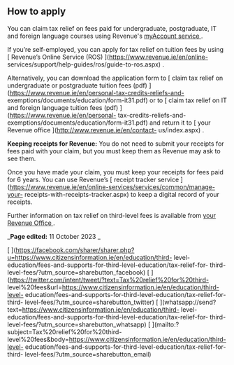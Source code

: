 ##  How to apply

You can claim tax relief on fees paid for undergraduate, postgraduate, IT and
foreign language courses using Revenue's [ myAccount service
](https://www.ros.ie/myaccount-web/home.html) .

If you’re self-employed, you can apply for tax relief on tuition fees by using
[ Revenue’s Online Service (ROS) ](https://www.revenue.ie/en/online-
services/support/help-guides/ros/guide-to-ros.aspx) .

Alternatively, you can download the application form to [ claim tax relief on
undergraduate or postgraduate tuition fees (pdf)
](https://www.revenue.ie/en/personal-tax-credits-reliefs-and-
exemptions/documents/education/form-it31.pdf) or to [ claim tax relief on IT
and foreign language tuition fees (pdf) ](https://www.revenue.ie/en/personal-
tax-credits-reliefs-and-exemptions/documents/education/form-it31.pdf) and
return it to [ your Revenue office ](http://www.revenue.ie/en/contact-
us/index.aspx) .

**Keeping receipts for Revenue:** You do not need to submit your receipts for
fees paid with your claim, but you must keep them as Revenue may ask to see
them.

Once you have made your claim, you must keep your receipts for fees paid for 6
years. You can use Revenue’s [ receipt tracker service
](https://www.revenue.ie/en/online-services/services/common/manage-your-
receipts-with-receipts-tracker.aspx) to keep a digital record of your
receipts.

Further information on tax relief on third-level fees is available from [ your
Revenue Office ](http://www.revenue.ie/en/contact-us/index.aspx) .

_**Page edited:** 11 October 2023 _

[
](https://facebook.com/sharer/sharer.php?u=https://www.citizensinformation.ie/en/education/third-
level-education/fees-and-supports-for-third-level-education/tax-relief-for-
third-level-fees/?utm_source=sharebutton_facebook) [
](https://twitter.com/intent/tweet/?text=Tax%20relief%20for%20third-
level%20fees&url=https://www.citizensinformation.ie/en/education/third-level-
education/fees-and-supports-for-third-level-education/tax-relief-for-third-
level-fees/?utm_source=sharebutton_twitter) [
](whatsapp://send?text=https://www.citizensinformation.ie/en/education/third-
level-education/fees-and-supports-for-third-level-education/tax-relief-for-
third-level-fees/?utm_source=sharebutton_whatsapp) [
](mailto:?subject=Tax%20relief%20for%20third-
level%20fees&body=https://www.citizensinformation.ie/en/education/third-level-
education/fees-and-supports-for-third-level-education/tax-relief-for-third-
level-fees/?utm_source=sharebutton_email) [ ](javascript:void\(0\))
